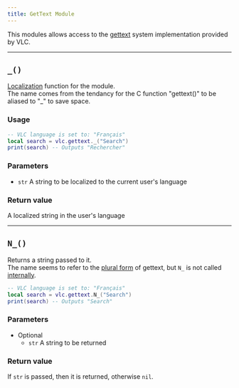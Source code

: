 ```yaml
---
title: GetText Module
---
```


This modules allows access to the [gettext](https://en.wikipedia.org/wiki/Gettext) system implementation provided by VLC.  

----
## `_()`
[Localization](https://en.wikipedia.org/wiki/Internationalization_and_localization) function for the module.  
The name comes from the tendancy for the C function "gettext()" to be aliased to "_" to save space.  

### Usage
```lua
-- VLC language is set to: "Français"
local search = vlc.gettext._("Search")
print(search) -- Outputs "Rechercher"
```

### Parameters
- `str` A string to be localized to the current user's language

### Return value
A localized string in the user's language

----
## `N_()`
Returns a string passed to it.  
The name seems to refer to the [plural form](https://en.wikipedia.org/wiki/Gettext#Plural_form) of gettext, but `N_` is not called [internally](https://code.videolan.org/videolan/vlc/-/blob/master/modules/lua/libs/gettext.c).

```lua
-- VLC language is set to: "Français"
local search = vlc.gettext.N_("Search")
print(search) -- Outputs "Search"
```

### Parameters
- Optional
  - `str` A string to be returned

### Return value
If `str` is passed, then it is returned, otherwise `nil`.
